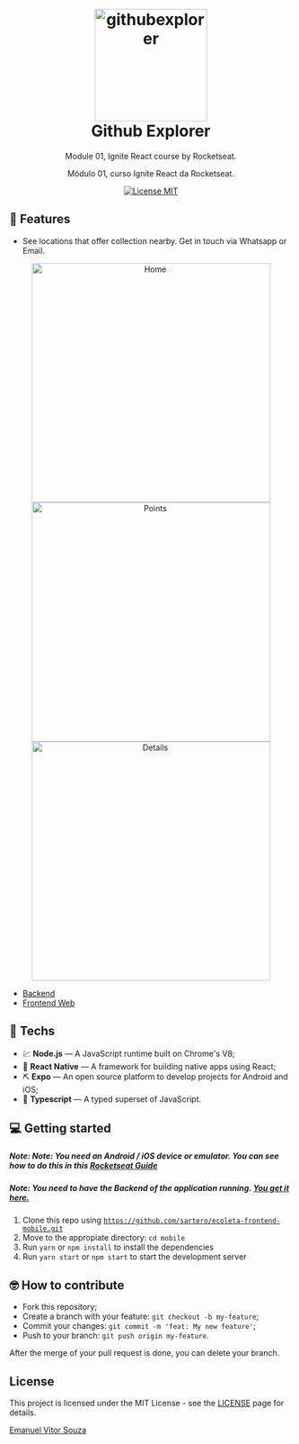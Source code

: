 <h1 align="center">
  <br>
    <img src="" alt="githubexplorer" width="200">
  <br>
  Github Explorer
</h1>

<p align="center">Module 01, Ignite React course by Rocketseat.</p>
<p align="center">Módulo 01, curso Ignite React da Rocketseat.</p>

<p align="center">
  <a href="https://opensource.org/licenses/MIT">
    <img src="https://img.shields.io/badge/license-MIT-green.svg" alt="License MIT">
  </a>
</p>

## 📜 Features

<ul>
  <li><p>See locations that offer collection nearby. Get in touch via Whatsapp or Email.</p></li>
</ul>

<div align="center">
  <img src=".github/home-mobile.jpg" alt="Home" height="425">
  <img src=".github/points-mobile.jpg" alt="Points" height="425">
  <img src=".github/details-mobile.jpg" alt="Details" height="425">
</div>

<ul>
  <li><a href="https://github.com/sartero/ecoleta-backend">Backend</a></li>
  <li><a href="https://github.com/sartero/ecoleta-frontend-web">Frontend Web</a></li>
</ul>

## 🧰 Techs

[//]: # "Add the features of your project here:"

- 💹 **Node.js** — A JavaScript runtime built on Chrome's V8;
- 💼 **React Native** — A framework for building native apps using React;
- ⛏ **Expo** — An open source platform to develop projects for Android and iOS;
- 🔷 **Typescript** — A typed superset of JavaScript.

## 💻 Getting started

##### Note: Note: You need an Android / iOS device or emulator. You can see how to do this in this <a href="https://react-native.rocketseat.dev/">Rocketseat Guide</a>

##### Note: You need to have the Backend of the application running. <a href="https://github.com/sartero/ecoleta-backend">You get it here.</a>

1. Clone this repo using <code>https://github.com/sartero/ecoleta-frontend-mobile.git</code>
2. Move to the appropiate directory: <code>cd mobile</code>
3. Run <code>yarn</code> or <code>npm install</code> to install the dependencies
4. Run <code>yarn start</code> or <code>npm start</code> to start the development server

## 🤓 How to contribute

<ul>
  <li>Fork this repository;</li>
  <li>Create a branch with your feature: <code>git checkout -b my-feature</code>;</li>
  <li>Commit your changes: <code>git commit -m 'feat: My new feature'</code>;</li>
  <li>Push to your branch: <code>git push origin my-feature</code>.</li>
</ul>

<p>After the merge of your pull request is done, you can delete your branch.</p>

## License

This project is licensed under the MIT License - see the [LICENSE](https://opensource.org/licenses/MIT) page for details.

<a href="http://github.com/sartero">Emanuel Vitor Souza</a>
